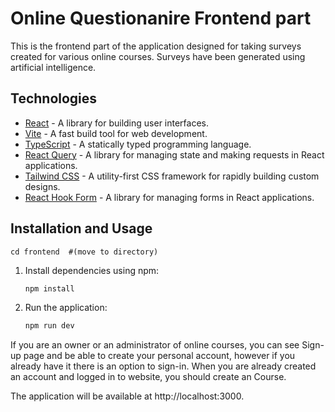 # Online Questionanire Frontend part

This is the frontend part of the application designed for taking surveys created for various online courses. Surveys have been generated using artificial intelligence.

## Technologies

- [React](https://reactjs.org/) - A library for building user interfaces.
- [Vite](https://vitejs.dev/) - A fast build tool for web development.
- [TypeScript](https://www.typescriptlang.org/) - A statically typed programming language.
- [React Query](https://react-query.tanstack.com/) - A library for managing state and making requests in React applications.
- [Tailwind CSS](https://tailwindcss.com/) - A utility-first CSS framework for rapidly building custom designs.
- [React Hook Form](https://react-hook-form.com/) - A library for managing forms in React applications.

## Installation and Usage

    cd frontend  #(move to directory)

1. Install dependencies using npm:

   ```bash
   npm install

2. Run the application:
    ```bash
    npm run dev

If you are an owner or an administrator of online courses, you can see Sign-up page and be able to create your personal account, however if you already have it there is an option to sign-in. When you are already created an account and logged in to website, you should create an Course.


The application will be available at http://localhost:3000.